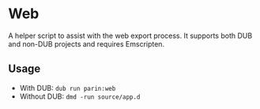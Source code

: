 # Web

A helper script to assist with the web export process.
It supports both DUB and non-DUB projects and requires Emscripten.

## Usage

* With DUB: `dub run parin:web`
* Without DUB: `dmd -run source/app.d`
